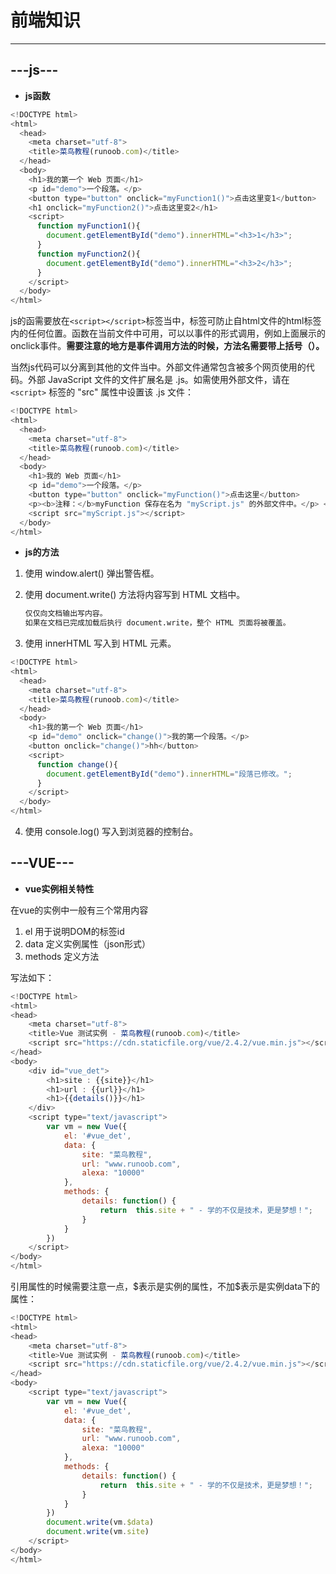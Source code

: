 # 前端知识
---

## ---js---

- **js函数**

```javascript
<!DOCTYPE html>
<html>
  <head> 
    <meta charset="utf-8"> 
    <title>菜鸟教程(runoob.com)</title> 
  </head>
  <body>	
    <h1>我的第一个 Web 页面</h1>
    <p id="demo">一个段落。</p>
    <button type="button" onclick="myFunction1()">点击这里变1</button>
    <h1 onclick="myFunction2()">点击这里变2</h1>
    <script>
      function myFunction1(){
	    document.getElementById("demo").innerHTML="<h3>1</h3>";
      }	
      function myFunction2(){
	    document.getElementById("demo").innerHTML="<h3>2</h3>";
      }	
    </script>	
  </body>
</html>
```
js的函需要放在```<script></script>```标签当中，标签可防止自html文件的html标签内的任何位置。函数在当前文件中可用，可以以事件的形式调用，例如上面展示的onclick事件。**需要注意的地方是事件调用方法的时候，方法名需要带上括号（）。**

当然js代码可以分离到其他的文件当中。外部文件通常包含被多个网页使用的代码。外部 JavaScript 文件的文件扩展名是 .js。如需使用外部文件，请在 ```<script>``` 标签的 "src" 属性中设置该 .js 文件：

```javascript
<!DOCTYPE html>
<html>
  <head> 
    <meta charset="utf-8"> 
    <title>菜鸟教程(runoob.com)</title> 
  </head>
  <body>	
    <h1>我的 Web 页面</h1>
    <p id="demo">一个段落。</p>
    <button type="button" onclick="myFunction()">点击这里</button>
    <p><b>注释：</b>myFunction 保存在名为 "myScript.js" 的外部文件中。</p> <!-- <b></b>可以加粗字体 -->
    <script src="myScript.js"></script>
  </body>
</html>
```


- **js的方法**

1.  使用 window.alert() 弹出警告框。   
2. 使用 document.write() 方法将内容写到 HTML 文档中。
   
   ```bash
   仅仅向文档输出写内容。
   如果在文档已完成加载后执行 document.write，整个 HTML 页面将被覆盖。
   ```  

3. 使用 innerHTML 写入到 HTML 元素。

```javascript
<!DOCTYPE html>
<html>
  <head> 
    <meta charset="utf-8"> 
    <title>菜鸟教程(runoob.com)</title> 
  </head>
  <body>
    <h1>我的第一个 Web 页面</h1>
    <p id="demo" onclick="change()">我的第一个段落。</p>
    <button onclick="change()">hh</button>	
    <script>
	  function change(){
        document.getElementById("demo").innerHTML="段落已修改。";
	  }
    </script>	
  </body>
</html>
```

4. 使用 console.log() 写入到浏览器的控制台。




## ---VUE---

- **vue实例相关特性**

在vue的实例中一般有三个常用内容   
1. el 用于说明DOM的标签id
2. data 定义实例属性（json形式）
3. methods 定义方法

写法如下：
```javascript
<!DOCTYPE html>
<html>
<head>
	<meta charset="utf-8">
	<title>Vue 测试实例 - 菜鸟教程(runoob.com)</title>
	<script src="https://cdn.staticfile.org/vue/2.4.2/vue.min.js"></script>
</head>
<body>
	<div id="vue_det">
		<h1>site : {{site}}</h1>
		<h1>url : {{url}}</h1>
		<h1>{{details()}}</h1>
	</div>
	<script type="text/javascript">
		var vm = new Vue({
			el: '#vue_det',
			data: {
				site: "菜鸟教程",
				url: "www.runoob.com",
				alexa: "10000"
			},
			methods: {
				details: function() {
					return  this.site + " - 学的不仅是技术，更是梦想！";
				}
			}
		})
	</script>
</body>
</html>

```
引用属性的时候需要注意一点，\$表示是实例的属性，不加\$表示是实例data下的属性：

```javascript
<!DOCTYPE html>
<html>
<head>
	<meta charset="utf-8">
	<title>Vue 测试实例 - 菜鸟教程(runoob.com)</title>
	<script src="https://cdn.staticfile.org/vue/2.4.2/vue.min.js"></script>
</head>
<body>
	<script type="text/javascript">
		var vm = new Vue({
			el: '#vue_det',
			data: {
				site: "菜鸟教程",
				url: "www.runoob.com",
				alexa: "10000"
			},
			methods: {
				details: function() {
					return  this.site + " - 学的不仅是技术，更是梦想！";
				}
			}
        })
        document.write(vm.$data)
        document.write(vm.site)
	</script>
</body>
</html>

```

